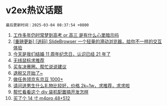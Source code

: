# v2ex热议话题

`最后更新时间：2025-03-04 08:37:54 +0800`

1. [工作多年仍时常梦到高考 or 高三 是有什么心里暗示吗](https://www.v2ex.com/t/1115460)
1. [[重磅更新] [送码] SlideBrowser 一个轻量的滑动浏览器，给你不一样的交互体验](https://www.v2ex.com/t/1115346)
1. [今天是我们结婚 11 周年纪念日，认识已经 21 年了](https://www.v2ex.com/t/1115388)
1. [无线鼠标求推荐](https://www.v2ex.com/t/1115391)
1. [买车决赛圈，帮忙说说建议](https://www.v2ex.com/t/1115488)
1. [退税又开始了~](https://www.v2ex.com/t/1115367)
1. [做任务领京东京豆 1000+](https://www.v2ex.com/t/1115396)
1. [请问送男生什么礼物比较好，价格 2k~1w，求推荐，求求啦](https://www.v2ex.com/t/1115611)
1. [帮忙看看这个 diy 装机配置搞开发怎样](https://www.v2ex.com/t/1115530)
1. [买了个 14 寸 m4pro 48+512](https://www.v2ex.com/t/1115387)

